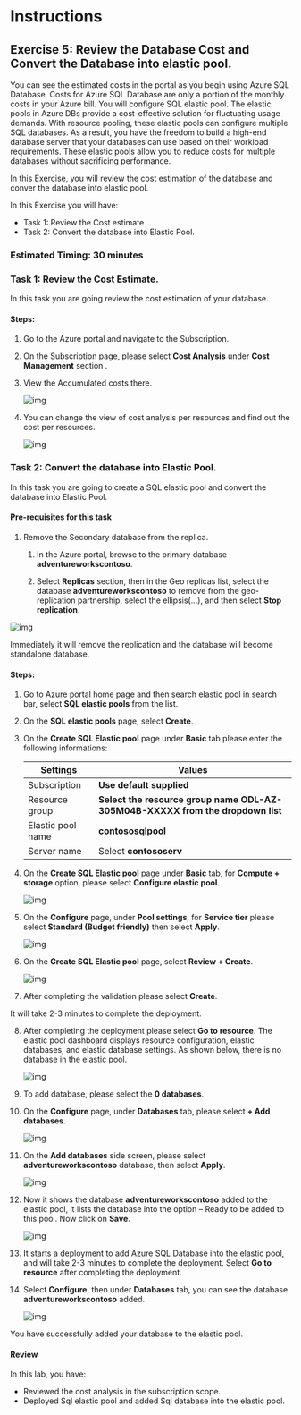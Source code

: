 # Instructions

## Exercise 5: Review the Database Cost and Convert the Database into elastic pool.

You can see the estimated costs in the portal as you begin using Azure SQL Database. Costs for Azure SQL Database are only a portion of the monthly costs in your Azure bill. You will configure SQL elastic pool. The elastic pools in Azure DBs provide a cost-effective solution for fluctuating usage demands. With resource pooling, these elastic pools can configure multiple SQL databases. As a result, you have the freedom to build a high-end database server that your databases can use based on their workload requirements. These elastic pools allow you to reduce costs for multiple databases without sacrificing performance.

In this Exercise, you will review the cost estimation of the database and conver the database into elastic pool.

In this Exercise you will have:

  + Task 1: Review the Cost estimate
  + Task 2: Convert the database into Elastic Pool.

### Estimated Timing: 30 minutes

### Task 1: Review the Cost Estimate.

In this task you are going review the cost estimation of your database.

#### Steps:

1. Go to the Azure portal and navigate to the Subscription. 

2. On the Subscription page, please select **Cost Analysis** under **Cost Management** section .

3. View the Accumulated costs there.

    ![img](../media/costd1.png)

4. You can change the view of cost analysis per resources and find out the cost per resources.

    ![img](../media/costd2.png)

### Task 2: Convert the database into Elastic Pool.

In this task you are going to create a SQL elastic pool and convert the database into Elastic Pool.

#### Pre-requisites for this task

1. Remove the Secondary database from the replica.

    1. In the Azure portal, browse to the primary database **adventureworkscontoso**.

    2. Select **Replicas** section, then in the Geo replicas list, select the database **adventureworkscontoso** to remove from the geo-replication partnership, select the ellipsis(...), and then select **Stop replication**.
    
  ![img](../media/rerpl1.png)

Immediately it will remove the replication and the database will become standalone database.

#### Steps:

1. Go to Azure portal home page and then search elastic pool in search bar, select **SQL elastic pools** from the list.

2. On the **SQL elastic pools** page, select **Create**.

3. On the **Create SQL Elastic pool** page under **Basic** tab please enter the following informations:

    | Settings | Values |
    |  -- | -- |
    | Subscription | **Use default supplied** |
    | Resource group | **Select the resource group name ODL-AZ-305M04B-XXXXX from the dropdown list** |
    | Elastic pool name | **contososqlpool** |
    | Server name | Select **contososerv** |

4. On the **Create SQL Elastic pool** page under **Basic** tab, for **Compute + storage** option, please select **Configure elastic pool**.

    ![img](../media/elast2.png) 

5. On the **Configure** page, under **Pool settings**, for **Service tier** please select **Standard (Budget friendly)** then select **Apply**.

    ![img](../media/az-305-lab4-pool.png) 

6. On the **Create SQL Elastic pool** page, select **Review + Create**.

    ![img](../media/az-305-lab4-pool1.png) 

7. After completing the validation please select **Create**.

It will take 2-3 minutes to complete the deployment.

8. After completing the deployment please select **Go to resource**. The elastic pool dashboard displays resource configuration, elastic databases, and elastic database settings. As shown below, there is no database in the elastic pool.

    ![img](../media/elast5.png) 

9. To add database, please select the **0 databases**.

10. On the **Configure** page, under **Databases** tab, please select **+ Add databases**.

    ![img](../media/elast6.png)

11. On the **Add databases** side screen, please select **adventureworkscontoso** database, then select **Apply**.

    ![img](../media/elast7.png)

12. Now it shows the database **adventureworkscontoso** added to the elastic pool, it lists the database into the option – Ready to be added to this pool. Now click on **Save**.

    ![img](../media/elast8.png)

13. It starts a deployment to add Azure SQL Database into the elastic pool, and will take 2-3 minutes to complete the deployment. Select **Go to resource** after completing the deployment.

14. Select **Configure**, then under **Databases** tab, you can see the database **adventureworkscontoso** added.

    ![img](../media/elast9.png)

You have successfully added your database to the elastic pool.

    
#### Review

In this lab, you have:

- Reviewed the cost analysis in the subscription scope.
- Deployed Sql elastic pool and added Sql database into the elastic pool.
